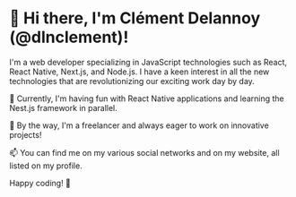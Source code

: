 # 👋 Hi there, I'm Clément Delannoy (@dlnclement)!

I'm a web developer specializing in JavaScript technologies such as React, React Native, Next.js, and Node.js. I have a keen interest in all the new technologies that are revolutionizing our exciting work day by day. 

🌟 Currently, I'm having fun with React Native applications and learning the Nest.js framework in parallel.

💼 By the way, I'm a freelancer and always eager to work on innovative projects!

📫 You can find me on my various social networks and on my website, all listed on my profile.

Happy coding! 🚀
